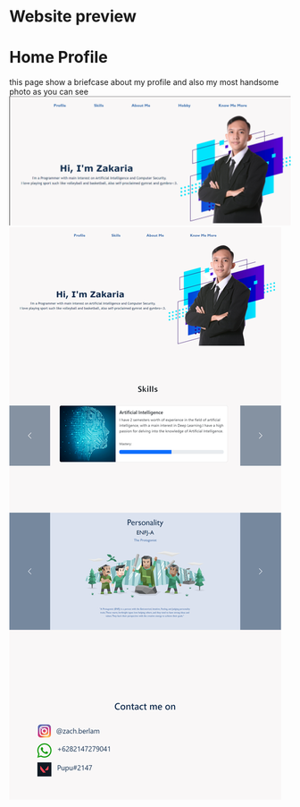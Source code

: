 # Website preview
# Home Profile
this page show a briefcase about my profile and also my most handsome photo as you can see
![img1](https://github.com/ZakariaBerlam/Website-Profile/blob/master/home%20Profile.png)
![img1](https://github.com/ZakariaBerlam/Website-Profile/blob/master/Preview.png)
